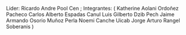Lider: Ricardo Andre Pool Cen ;
Integrantes:
( Katherine Aolani Ordoñez Pacheco
Carlos Alberto Espadas Canul
Luis Gilberto Dzib Pech
Jaime Armando Osorio Muñoz
Perla Noemi Canche Uicab 
Jorge Arturo Rangel Soberanis )
